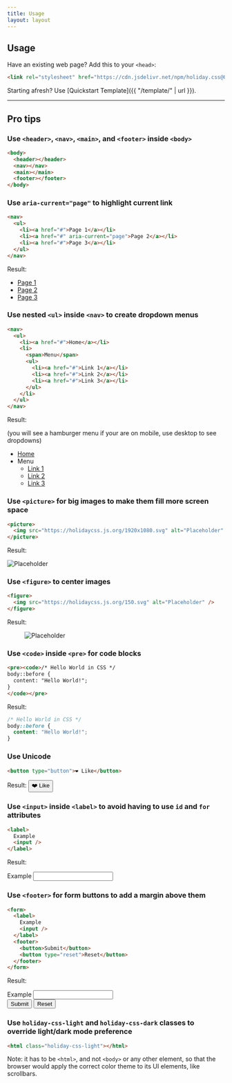 ```yaml
---
title: Usage
layout: layout
---
```


## Usage

Have an existing web page? Add this to your `<head>`:

```html
<link rel="stylesheet" href="https://cdn.jsdelivr.net/npm/holiday.css@0.11.3" />
```

Starting afresh? Use [Quickstart Template]({{ "/template/" | url }}).

<hr />

## Pro tips

### Use `<header>`, `<nav>`, `<main>`, and `<footer>` inside `<body>`

```html
<body>
  <header></header>
  <nav></nav>
  <main></main>
  <footer></footer>
</body>
```

### Use `aria-current="page"` to highlight current link

```html
<nav>
  <ul>
    <li><a href="#">Page 1</a></li>
    <li><a href="#" aria-current="page">Page 2</a></li>
    <li><a href="#">Page 3</a></li>
  </ul>
</nav>
```

Result:

<nav>
  <ul>
    <li><a href="#">Page 1</a></li>
    <li><a href="#" aria-current="page">Page 2</a></li>
    <li><a href="#">Page 3</a></li>
  </ul>
</nav>

### Use nested `<ul>` inside `<nav>` to create dropdown menus

```html
<nav>
  <ul>
    <li><a href="#">Home</a></li>
    <li>
      <span>Menu</span>
      <ul>
        <li><a href="#">Link 1</a></li>
        <li><a href="#">Link 2</a></li>
        <li><a href="#">Link 3</a></li>
      </ul>
    </li>
  </ul>
</nav>
```

Result:

(you will see a hamburger menu if your are on mobile, use desktop to see
dropdowns)

<nav>
  <ul>
    <li><a href="#">Home</a></li>
    <li>
      <span>Menu</span>
      <ul>
        <li><a href="#">Link 1</a></li>
        <li><a href="#">Link 2</a></li>
        <li><a href="#">Link 3</a></li>
      </ul>
    </li>
  </ul>
</nav>

### Use `<picture>` for big images to make them fill more screen space

```html
<picture>
  <img src="https://holidaycss.js.org/1920x1080.svg" alt="Placeholder" />
</picture>
```

Result:

<picture>
  <img src="https://holidaycss.js.org/1920x1080.svg" alt="Placeholder" />
</picture>

### Use `<figure>` to center images

```html
<figure>
  <img src="https://holidaycss.js.org/150.svg" alt="Placeholder" />
</figure>
```

Result:

<figure>
  <img src="https://holidaycss.js.org/150.svg" alt="Placeholder" />
</figure>

### Use `<code>` inside `<pre>` for code blocks

```html
<pre><code>/* Hello World in CSS */
body::before {
  content: "Hello World!";
}
</code></pre>
```

Result:

```css
/* Hello World in CSS */
body::before {
  content: "Hello World!";
}
```

### Use Unicode

```html
<button type="button">❤️ Like</button>
```

Result: <button type="button">❤️ Like</button>

### Use `<input>` inside `<label>` to avoid having to use <code>id</code> and <code>for</code> attributes

```html
<label>
  Example
  <input />
</label>
```

Result:

<label>
  Example
  <input />
</label>

### Use `<footer>` for form buttons to add a margin above them

```html
<form>
  <label>
    Example
    <input />
  </label>
  <footer>
    <button>Submit</button>
    <button type="reset">Reset</button>
  </footer>
</form>
```

Result:

<form>
  <label>
    Example
    <input />
  </label>
  <footer>
    <button>Submit</button>
    <button type="reset">Reset</button>
  </footer>
</form>

### Use `holiday-css-light` and `holiday-css-dark` classes to override light/dark mode preference

```html
<html class="holiday-css-light"></html>
```

Note: it has to be `<html>`, and not `<body>` or any other element, so that the
browser would apply the correct color theme to its UI elements, like scrollbars.
